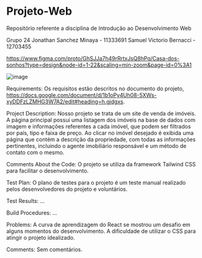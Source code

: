 # Projeto-Web
Repositório referente a disciplina de Introdução ao Desenvolvimento Web

Grupo 24
Jonathan Sanchez Minaya - 11333691
Samuel Victorio Bernacci - 12703455

https://www.figma.com/proto/GhSJJa7h49rRrtxJsQ8hPq/Casa-dos-sonhos?type=design&node-id=1-22&scaling=min-zoom&page-id=0%3A1

![image](https://github.com/samuks123/Projeto-Web/assets/103591276/17cc52bf-f3f1-4633-8c4a-b18b3060d46f)

Requirements: Os requisitos estão descritos no documento do projeto, https://docs.google.com/document/d/1b1oPy4Uh08-5XWs-xyDDFzLZMHG3W7A2/edit#heading=h.gjdgxs.

Project Description: Nosso projeto se trata de um site de venda de imóveis.
A página principal possui uma listagem dos imóveis na base de dados com imagem e informações referentes a cada imóvel, que podem ser filtrados por país, tipo e faixa de preço. Ao clicar no imóvel desejado é exibida uma página que contém a descrição da propriedade, com todas as informações pertinentes, incluindo o agente imobiliário responsável e um método de contato com o mesmo.

Comments About the Code: O projeto se utiliza da framework Tailwind CSS para facilitar o desenvolvimento.

Test Plan: O plano de testes para o projeto é um teste manual realizado pelos desenvolvedores do projeto e voluntários.

Test Results: ...

Build Procedures: ...

Problems: A curva de aprendizagem do React se mostrou um desafio em alguns momentos do desenvolvimento. A dificuldade de utilizar o CSS para atingir o projeto idealizado.

Comments: Sem comentários.
